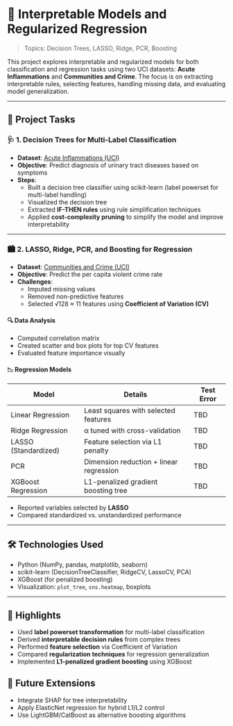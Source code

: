 # 🌲 Interpretable Models and Regularized Regression

> Topics: Decision Trees, LASSO, Ridge, PCR, Boosting

This project explores interpretable and regularized models for both classification and regression tasks using two UCI datasets: **Acute Inflammations** and **Communities and Crime**. The focus is on extracting interpretable rules, selecting features, handling missing data, and evaluating model generalization.

---

## 📁 Project Tasks

### 🩺 1. Decision Trees for Multi-Label Classification

- **Dataset**: [Acute Inflammations (UCI)](https://archive.ics.uci.edu/ml/datasets/Acute+Inflammations)
- **Objective**: Predict diagnosis of urinary tract diseases based on symptoms
- **Steps**:
  - Built a decision tree classifier using scikit-learn (label powerset for multi-label handling)
  - Visualized the decision tree
  - Extracted **IF-THEN rules** using rule simplification techniques
  - Applied **cost-complexity pruning** to simplify the model and improve interpretability

---

### 🏙️ 2. LASSO, Ridge, PCR, and Boosting for Regression

- **Dataset**: [Communities and Crime (UCI)](https://archive.ics.uci.edu/ml/datasets/Communities+and+Crime)
- **Objective**: Predict the per capita violent crime rate
- **Challenges**:
  - Imputed missing values
  - Removed non-predictive features
  - Selected √128 ≈ 11 features using **Coefficient of Variation (CV)**

#### 🔍 Data Analysis
- Computed correlation matrix
- Created scatter and box plots for top CV features
- Evaluated feature importance visually

#### 📉 Regression Models

| Model                  | Details                                 | Test Error |
|-----------------------|------------------------------------------|------------|
| Linear Regression     | Least squares with selected features     | TBD        |
| Ridge Regression      | α tuned with cross-validation            | TBD        |
| LASSO (Standardized)  | Feature selection via L1 penalty         | TBD        |
| PCR                   | Dimension reduction + linear regression | TBD        |
| XGBoost Regression    | L1-penalized gradient boosting tree      | TBD        |

- Reported variables selected by **LASSO**
- Compared standardized vs. unstandardized performance

---

## 🛠️ Technologies Used

- Python (NumPy, pandas, matplotlib, seaborn)
- scikit-learn (DecisionTreeClassifier, RidgeCV, LassoCV, PCA)
- XGBoost (for penalized boosting)
- Visualization: `plot_tree`, `sns.heatmap`, boxplots

---

## 📌 Highlights

- Used **label powerset transformation** for multi-label classification
- Derived **interpretable decision rules** from complex trees
- Performed **feature selection** via Coefficient of Variation
- Compared **regularization techniques** for regression generalization
- Implemented **L1-penalized gradient boosting** using XGBoost



## 🚀 Future Extensions

- Integrate SHAP for tree interpretability
- Apply ElasticNet regression for hybrid L1/L2 control
- Use LightGBM/CatBoost as alternative boosting algorithms
